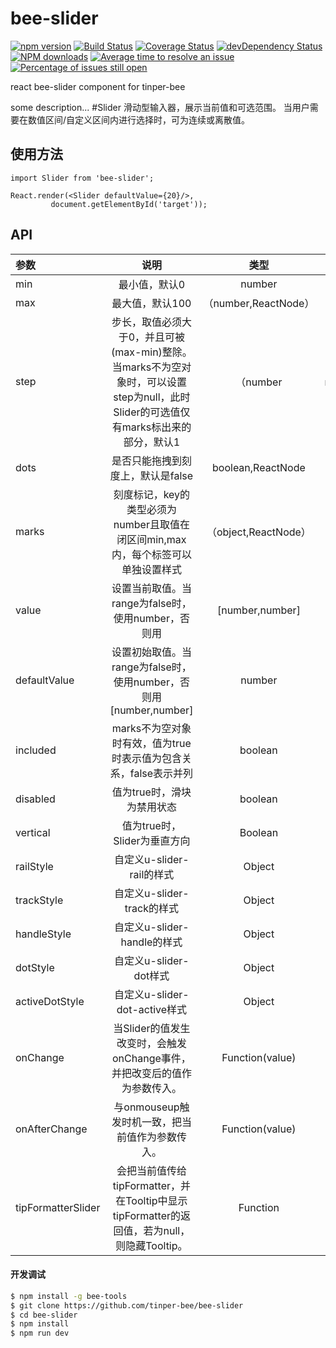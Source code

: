 # bee-slider

[![npm version](https://img.shields.io/npm/v/bee-slider.svg)](https://www.npmjs.com/package/bee-slider)
[![Build Status](https://img.shields.io/travis/tinper-bee/bee-slider/master.svg)](https://travis-ci.org/tinper-bee/bee-slider)
[![Coverage Status](https://coveralls.io/repos/github/tinper-bee/bee-slider/badge.svg?branch=master)](https://coveralls.io/github/tinper-bee/bee-slider?branch=master)
[![devDependency Status](https://img.shields.io/david/dev/tinper-bee/bee-slider.svg)](https://david-dm.org/tinper-bee/bee-slider#info=devDependencies)
[![NPM downloads](http://img.shields.io/npm/dm/bee-slider.svg?style=flat)](https://npmjs.org/package/bee-slider)
[![Average time to resolve an issue](http://isitmaintained.com/badge/resolution/tinper-bee/bee-slider.svg)](http://isitmaintained.com/project/tinper-bee/bee-slider "Average time to resolve an issue")
[![Percentage of issues still open](http://isitmaintained.com/badge/open/tinper-bee/bee-slider.svg)](http://isitmaintained.com/project/tinper-bee/bee-slider "Percentage of issues still open")


react bee-slider component for tinper-bee

some description...
#Slider
滑动型输入器，展示当前值和可选范围。
当用户需要在数值区间/自定义区间内进行选择时，可为连续或离散值。


## 使用方法

```
import Slider from 'bee-slider';

React.render(<Slider defaultValue={20}/>,
         document.getElementById('target'));
```



## API
|参数|说明|类型|默认值|
|:--|:---:|:--:|---:|
|min|最小值，默认0|number|0|
|max|最大值，默认100|（number,ReactNode）|100|
|step|步长，取值必须大于0，并且可被(max-min)整除。当marks不为空对象时，可以设置step为null，此时Slider的可选值仅有marks标出来的部分，默认1|（number|null,ReactNode）|1|
|dots|是否只能拖拽到刻度上，默认是false|boolean,ReactNode|false|
|marks|刻度标记，key的类型必须为number且取值在闭区间min,max内，每个标签可以单独设置样式|（object,ReactNode）|{number:string|ReactNode}or{number:{style:object,label:string|ReactNode}}|
|value|设置当前取值。当range为false时，使用number，否则用|[number,number]|number|number[]|
|defaultValue|设置初始取值。当range为false时，使用number，否则用[number,number]|number|number[]|0or[0,0]|
|included|marks不为空对象时有效，值为true时表示值为包含关系，false表示并列|boolean|true|
|disabled|值为true时，滑块为禁用状态|boolean|false|
|vertical|值为true时，Slider为垂直方向|Boolean|false|
|railStyle|自定义u-slider-rail的样式|Object|
|trackStyle|自定义u-slider-track的样式|Object|
|handleStyle|自定义u-slider-handle的样式|Object|
|dotStyle|自定义u-slider-dot样式|Object|
|activeDotStyle|自定义u-slider-dot-active样式|Object|
|onChange|当Slider的值发生改变时，会触发onChange事件，并把改变后的值作为参数传入。|Function(value)|NOOP|
|onAfterChange|与onmouseup触发时机一致，把当前值作为参数传入。|Function(value)|NOOP|
|tipFormatterSlider|会把当前值传给tipFormatter，并在Tooltip中显示tipFormatter的返回值，若为null，则隐藏Tooltip。|Function|nullIDENTITY|
#### 开发调试

```sh
$ npm install -g bee-tools
$ git clone https://github.com/tinper-bee/bee-slider
$ cd bee-slider
$ npm install
$ npm run dev
```
